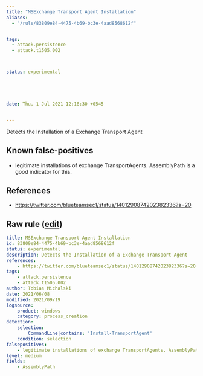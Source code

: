 ```yaml
---
title: "MSExchange Transport Agent Installation"
aliases:
  - "/rule/83809e84-4475-4b69-bc3e-4aad8568612f"


tags:
  - attack.persistence
  - attack.t1505.002



status: experimental





date: Thu, 1 Jul 2021 12:18:30 +0545


---
```


Detects the Installation of a Exchange Transport Agent

<!--more-->


## Known false-positives

* legitimate installations of exchange TransportAgents. AssemblyPath is a good indicator for this.



## References

* https://twitter.com/blueteamsec1/status/1401290874202382336?s=20


## Raw rule ([edit](https://github.com/SigmaHQ/sigma/edit/master/rules/windows/process_creation/proc_creation_win_win_exchange_transportagent.yml))
```yaml
title: MSExchange Transport Agent Installation
id: 83809e84-4475-4b69-bc3e-4aad8568612f
status: experimental
description: Detects the Installation of a Exchange Transport Agent
references:
    - https://twitter.com/blueteamsec1/status/1401290874202382336?s=20
tags:
    - attack.persistence  
    - attack.t1505.002    
author: Tobias Michalski  
date: 2021/06/08
modified: 2021/09/19
logsource:
    product: windows
    category: process_creation
detection:
    selection:
        CommandLine|contains: 'Install-TransportAgent'
    condition: selection
falsepositives:
    - legitimate installations of exchange TransportAgents. AssemblyPath is a good indicator for this.
level: medium
fields:
    - AssemblyPath
```
